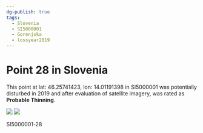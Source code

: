 ```yaml
---
dg-publish: true
tags:
  - Slovenia
  - SI5000001
  - Gorenjska
  - lossyear2019
---
```


# Point 28 in Slovenia

This point at lat: 46.25741423, lon: 14.01191398 in SI5000001 was potentially disturbed in 2019 and after evaluation of satellite imagery, was rated as **Probable Thinning**.

<div class='juxtapose' data-showcredits='false'>
<img src='https://baserow-backend-production20240528124524339000000001.s3.amazonaws.com/user_files/1XuCVmZ2PbQitnhlJ0DlFuM1l9uyM76G_bc5230e79176fc64da11f58ce255356cee76f7dede77d85b7cd16e97b8212bf2.png' data-label='August 2016' />
<img src='https://baserow-backend-production20240528124524339000000001.s3.amazonaws.com/user_files/nbfMXut84CxLR3G5c44IS5WU9pBI0yMd_a613ef5008631eb11373c6e9adccd53290c948055cc6c543c9075e9fbc8ef832.png' data-label='September 2019' />
</div>

SI5000001-28